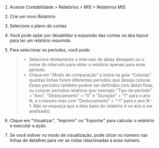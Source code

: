 1.  Acesse Contabilidade \> Relatórios \> MIS \> Relatórios MIS

2.  Crie um novo Relatório

3.  Selecione o plano de contas

4.  Você pode optar por desabilitar a expansão das contas na aba layout
    para ter um relatório resumido.

5.  Para selecionar os períodos, você pode:

    > - Selecione diretamente o intervalo de datas desejado ou o nome do
    >   intervalo para obter o relatório apenas para esse período.
    > - Clique em "Modo de comparação" e insira na guia "Colunas"
    >   quantas linhas forem diferentes períodos que deseja colocar.
    >   Esses períodos também podem ser definidos com datas fixas, ou
    >   colocar períodos relativos (por exemplo "Tipo de período" =
    >   "Ano", "Deslocamento" = "0" e "Duração" = "1" para o ano N, e o
    >   mesmo mas com “Deslocamento” = “-1” para o ano N - 1. Não se
    >   esqueça que a data base do relatório é no ano a ser analisado).

6.  Clique em "Visualizar", "Imprimir" ou "Exportar" para calcular o
    relatório e executar a ação.

7.  Se você estiver no modo de visualização, pode clicar no número nas
    linhas de detalhes para ver as notas relacionadas a esse número.
